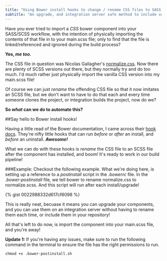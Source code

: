 ```yaml
---
title: "Using Bower install hooks to change / rename CSS files to SASS files after installing them"
subtitle: "An upgrade, and integration server safe method to include vanilla CSS components in your SASS workflow and build pipeline."
---
```


Have you ever tried to import a *CSS* bower component into your SASS/SCSS workflow, with the intention of physically importing the contents of that file in to your main.scss file; only to find that the file is linked/referenced and ignored during the build process?

<!--more-->

**Yes, *me too*.**

The CSS file in question was Nicolas Gallagher's [normalize.css](http://necolas.github.io/normalize.css/). Now there are plenty of SCSS versions out there, but they normally try and do too much. I'd much rather just physically import the vanilla CSS version into my main.scss file!

Of course we can just *rename* the offending CSS file so that it now imitates an SCSS file, but we don't want to have to do that each and every time someone clones the project, or integration builds the project, now do we?

**So *what* can we do to automate this?**

##Say hello to Bower install hooks!

Having a little read of the Bower documentation, I came across their [hook docs](https://github.com/bower/bower/blob/master/HOOKS.md). They're nifty little hooks that can run *before* or *after* an install, and *before* an uninstall. ***Awesome!***

What we can do with these hooks is *rename* the CSS file to an SCSS file after the component has installed, and boom! It's ready to work in our build pipeline!

###Example:
Checkout the following example. What we're doing here, is setting up a reference to a *postinstall* script in the *.bowerrc* file. In the *.bower-postinstall* file, we tell bower to rename normalize.css to normalize.scss. And this script will run after each install/upgrade!

{% gist 0022988332d617cf6098 %}

This is really neat, becuase it means you can upgrade your components, and you can use them on an integration server without having to rename them each time, or include them in your repository!

All that's left to do now, is import the component into your main.scss file, and you're away!

**Update 1:** If you're having any issues, make sure to run the following command in the terminal to ensure the file has the right permissions to run.

 ```
 chmod +x .bower-postinstall.sh
 ```
